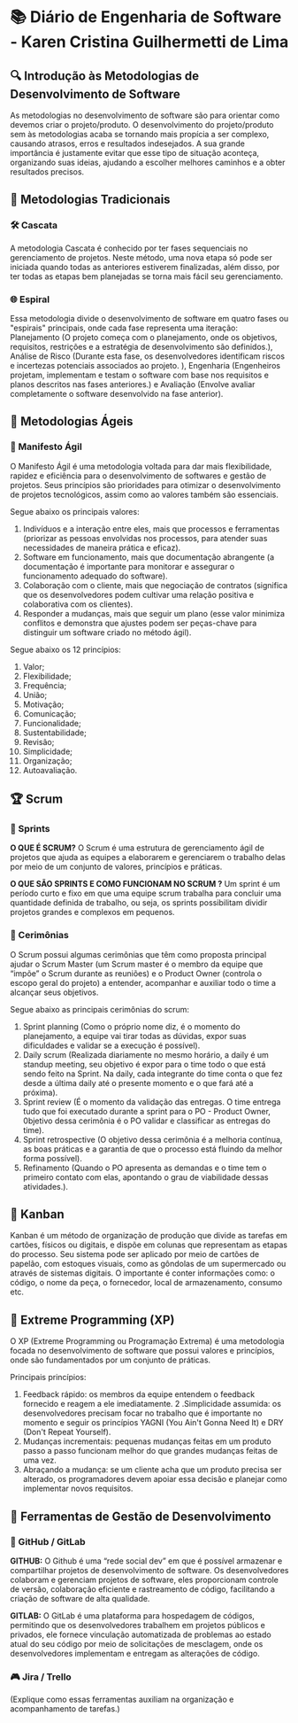 # 📚 Diário de Engenharia de Software - Karen Cristina Guilhermetti de Lima

## 🔍 Introdução às Metodologias de Desenvolvimento de Software  
As metodologias no desenvolvimento de software são para orientar como devemos criar o projeto/produto. O desenvolvimento do projeto/produto sem às metodologias acaba se tornando mais propícia a ser complexo, causando atrasos, erros e resultados indesejados. A sua grande importância é justamente evitar que esse tipo de situação aconteça, organizando suas ideias, ajudando a escolher melhores caminhos e a obter resultados precisos.

## 📖 Metodologias Tradicionais  
### 🛠️ Cascata  
A metodologia Cascata é conhecido por ter fases sequenciais no gerenciamento de projetos. Neste método, uma nova etapa só pode ser iniciada quando todas as anteriores estiverem finalizadas, além disso, por ter todas as etapas bem planejadas se torna mais fácil seu gerenciamento.

### 🌐 Espiral  
Essa metodologia divide o desenvolvimento de software em quatro fases ou "espirais" principais, onde cada fase representa uma iteração: Planejamento (O projeto começa com o planejamento, onde os objetivos, requisitos, restrições e a estratégia de desenvolvimento são definidos.), Análise de Risco (Durante esta fase, os desenvolvedores identificam riscos e incertezas potenciais associados ao projeto. ), Engenharia (Engenheiros projetam, implementam e testam o software com base nos requisitos e planos descritos nas fases anteriores.) e Avaliação (Envolve avaliar completamente o software desenvolvido na fase anterior).

## 💪 Metodologias Ágeis  
### 📖 Manifesto Ágil  
O Manifesto Ágil é uma metodologia voltada para dar mais flexibilidade, rapidez e eficiência para o desenvolvimento de softwares e gestão de projetos. Seus princípios são prioridades para otimizar o desenvolvimento de projetos tecnológicos, assim como ao valores também são essenciais.

Segue abaixo os principais valores:
 1. Indivíduos e a interação entre eles, mais que processos e ferramentas (priorizar as pessoas envolvidas nos processos, para atender suas necessidades de maneira prática e eficaz).
 2. Software em funcionamento, mais que documentação abrangente (a documentação é importante para monitorar e assegurar o funcionamento adequado do software).
 3. Colaboração com o cliente, mais que negociação de contratos (significa que os desenvolvedores podem cultivar uma relação positiva e colaborativa com os clientes).
 4. Responder a mudanças, mais que seguir um plano (esse valor minimiza conflitos e demonstra que ajustes podem ser peças-chave para distinguir um software criado no método ágil).

Segue abaixo os 12 princípios:
1. Valor;
2. Flexibilidade;
3. Frequência;
4. União;
5. Motivação;
6. Comunicação;
7. Funcionalidade;
8. Sustentabilidade;
9. Revisão;
10. Simplicidade;
11. Organização;
12. Autoavaliação.

## 🏆 Scrum  
### 📅 Sprints  
**O QUE É SCRUM?**
O Scrum é uma estrutura de gerenciamento ágil de projetos que ajuda as equipes a elaborarem e gerenciarem o trabalho delas por meio de um conjunto de valores, princípios e práticas.

**O QUE SÃO SPRINTS E COMO FUNCIONAM NO SCRUM ?**
Um sprint é um período curto e fixo em que uma equipe scrum trabalha para concluir uma quantidade definida de trabalho, ou seja, os sprints possibilitam dividir projetos grandes e complexos em pequenos.

### 💬 Cerimônias  
O  Scrum possui algumas cerimônias que têm como proposta principal ajudar o Scrum Master (um Scrum master é o membro da equipe que “impõe” o Scrum durante as reuniões) e o Product Owner (controla o escopo geral do projeto) a entender, acompanhar e auxiliar todo o time a alcançar seus objetivos.

Segue abaixo as principais cerimônias do scrum:
1. Sprint planning (Como o próprio nome diz, é o momento do planejamento, a equipe vai tirar todas as dúvidas, expor suas dificuldades e validar se a execução é possível).
2. Daily scrum (Realizada diariamente no mesmo horário, a daily é um standup meeting, seu objetivo é expor para o time todo o que está sendo feito na Sprint. Na daily, cada integrante do time conta o que fez desde a última daily até o presente momento e o que fará até a próxima).
3. Sprint review (É o momento da validação das entregas. O time entrega tudo que foi executado durante a sprint para o PO - Product Owner, 0bjetivo dessa cerimônia é o PO validar e classificar as entregas do time).
4. Sprint retrospective (O objetivo dessa cerimônia é a melhoria contínua, as boas práticas e a garantia de que o processo está fluindo da melhor forma possível).
5. Refinamento (Quando o PO apresenta as demandas e o time tem o primeiro contato com elas, apontando o grau de viabilidade dessas atividades.).

## 🎯 Kanban  
Kanban é um método de organização de produção que divide as tarefas em cartões, físicos ou digitais, e dispõe em colunas que representam as etapas do processo. Seu sistema pode ser aplicado por meio de cartões de papelão, com estoques visuais, como as gôndolas de um supermercado ou através de sistemas digitais. O importante é conter informações como: o código, o nome da peça, o fornecedor, local de armazenamento, consumo etc.

## 🚀 Extreme Programming (XP)  
O XP (Extreme Programming ou Programação Extrema) é uma metodologia focada no desenvolvimento de software que possui valores e princípios, onde são fundamentados por um conjunto de práticas.

Principais princípios:

1. Feedback rápido: os membros da equipe entendem o feedback fornecido e reagem a ele imediatamente.
2 .Simplicidade assumida: os desenvolvedores precisam focar no trabalho que é importante no momento e seguir os princípios YAGNI (You Ain't Gonna Need It) e DRY (Don't Repeat Yourself).
3. Mudanças incrementais: pequenas mudanças feitas em um produto passo a passo funcionam melhor do que grandes mudanças feitas de uma vez.
4. Abraçando a mudança: se um cliente acha que um produto precisa ser alterado, os programadores devem apoiar essa decisão e planejar como implementar novos requisitos.

## 🔧 Ferramentas de Gestão de Desenvolvimento  
### 💪 GitHub / GitLab 
**GITHUB:** O Github é uma “rede social dev” em que é possível armazenar e compartilhar projetos de desenvolvimento de software. Os desenvolvedores colaboram e gerenciam projetos de software, eles proporcionam controle de versão, colaboração eficiente e rastreamento de código, facilitando a criação de software de alta qualidade. 

**GITLAB:** O GitLab é uma plataforma para hospedagem de códigos, permitindo que os desenvolvedores trabalhem em projetos públicos e privados, ele fornece vinculação automatizada de problemas ao estado atual do seu código por meio de solicitações de mesclagem, onde os desenvolvedores implementam e entregam as alterações de código.


### 🎮 Jira / Trello  
(Explique como essas ferramentas auxiliam na organização e acompanhamento de tarefas.)
